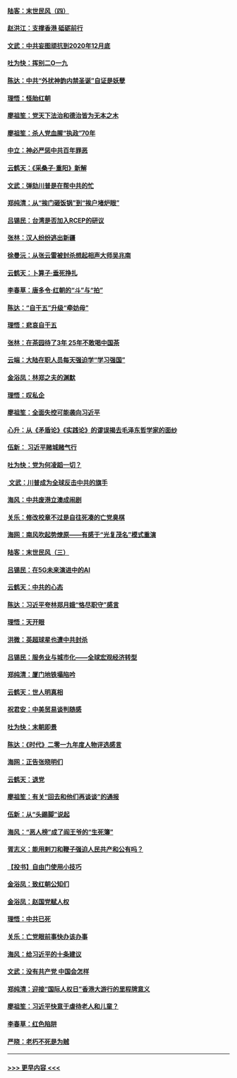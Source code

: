 #### [陆客：末世民风（四）](../pages/nsc993/n11749203.md?t=12280711) 
#### [赵洪江：支撑香港 砥砺前行](../pages/nsc993/n11748482.md?t=12280711) 
#### [文武：中共妄图顽抗到2020年12月底](../pages/nsc993/n11748446.md?t=12280711) 
#### [吐为快：挥别二O一九](../pages/nsc993/n11748411.md?t=12280711) 
#### [陈达：中共“外扰神韵内禁圣诞”自证是妖孽](../pages/nsc993/n11748226.md?t=12280711) 
#### [理悟：怪胎红朝](../pages/nsc993/n11748206.md?t=12280711) 
#### [廖祖笙：党天下法治和德治皆为无本之木](../pages/nsc993/n11748135.md?t=12280711) 
#### [廖祖笙：杀人党血腥“执政”70年](../pages/nsc993/n11745144.md?t=12280711) 
#### [中立：神必严惩中共百年罪恶](../pages/nsc993/n11744970.md?t=12280711) 
#### [云鹤天：《采桑子‧重阳》新解](../pages/nsc993/n11744948.md?t=12280711) 
#### [文武：弹劾川普是在帮中共的忙](../pages/nsc993/n11744758.md?t=12280711) 
#### [郑纯清：从“挨门砸饭锅”到“挨户堵炉眼”](../pages/nsc993/n11744745.md?t=12280711) 
#### [吕锡民：台湾是否加入RCEP的研议](../pages/nsc993/n11744701.md?t=12280711) 
#### [张林：汉人纷纷逃出新疆](../pages/nsc993/n11743530.md?t=12280711) 
#### [徐曼沅：从张云雷被封杀想起相声大师吴兆南](../pages/nsc993/n11741816.md?t=12280711) 
#### [云鹤天：卜算子‧垂死挣扎](../pages/nsc993/n11739956.md?t=12280711) 
#### [李春草：唐多令‧红朝的“斗”与“拍”](../pages/nsc993/n11739830.md?t=12280711) 
#### [陈达：“自干五”升级“牵妨母”](../pages/nsc993/n11739724.md?t=12280711) 
#### [理悟：悲哀自干五](../pages/nsc993/n11739547.md?t=12280711) 
#### [张林：在茶园待了3年 25年不敢喝中国茶](../pages/nsc993/n11739240.md?t=12280711) 
#### [云端：大陆在职人员每天强迫学“学习强国”](../pages/nsc993/n11738735.md?t=12280711) 
#### [金浴凤：林郑之夫的渊默](../pages/nsc993/n11737735.md?t=12280711) 
#### [理悟：叹私企](../pages/nsc993/n11737715.md?t=12280711) 
#### [廖祖笙：全面失控可能袭向习近平](../pages/nsc993/n11737704.md?t=12280711) 
#### [心升：从《矛盾论》《实践论》的谬误揭去毛泽东哲学家的面纱](../pages/nsc993/n11736962.md?t=12280711) 
#### [伍新： 习近平赌城赌气行](../pages/nsc993/n11736929.md?t=12280711) 
#### [吐为快：党为何凌蹈一切？](../pages/nsc993/n11736915.md?t=12280711) 
#### [ 文武：川普成为全球反击中共的旗手](../pages/nsc993/n11736882.md?t=12280711) 
#### [海风：中共废港立澳成闹剧](../pages/nsc993/n11735857.md?t=12280711) 
#### [关乐：修改校章不过是自往死凑的亡党臭棋](../pages/nsc993/n11735097.md?t=12280711) 
#### [海网：南风吹起势燎原——有感于“光复茂名”模式重演](../pages/nsc993/n11732308.md?t=12280711) 
#### [陆客：末世民风（三）](../pages/nsc993/n11732211.md?t=12280711) 
#### [吕锡民：在5G未来演进中的AI](../pages/nsc993/n11730010.md?t=12280711) 
#### [云鹤天：中共的心态](../pages/nsc993/n11729906.md?t=12280711) 
#### [陈达：习近平夸林郑月娥“恪尽职守”感言](../pages/nsc993/n11729881.md?t=12280711) 
#### [理悟：天开眼](../pages/nsc993/n11729699.md?t=12280711) 
#### [洪微：英超球星也遭中共封杀](../pages/nsc993/n11727243.md?t=12280711) 
#### [吕锡民：服务业与城市化——全球宏观经济转型](../pages/nsc993/n11725845.md?t=12280711) 
#### [郑纯清：厦门地铁塌陷吟](../pages/nsc993/n11725813.md?t=12280711) 
#### [云鹤天：世人明真相](../pages/nsc993/n11725621.md?t=12280711) 
#### [祝君安：中美贸易谈判随感](../pages/nsc993/n11725609.md?t=12280711) 
#### [吐为快：末朝即景](../pages/nsc993/n11723365.md?t=12280711) 
#### [陈达：《时代》二零一九年度人物评选感言](../pages/nsc993/n11723337.md?t=12280711) 
#### [海网：正告张晓明们](../pages/nsc993/n11723228.md?t=12280711) 
#### [云鹤天：退党](../pages/nsc993/n11723056.md?t=12280711) 
#### [廖祖笙：有关“回去和他们再谈谈”的通报](../pages/nsc993/n11722442.md?t=12280711) 
#### [伍新：从“头踢脚”说起](../pages/nsc993/n11722429.md?t=12280711) 
#### [海风：“恶人榜”成了阎王爷的“生死簿”](../pages/nsc993/n11722272.md?t=12280711) 
#### [胥志义：能用剌刀和鞭子强迫人民共产和公有吗？](../pages/nsc993/n11720569.md?t=12280711) 
#### [【投书】自由门使用小技巧](../pages/nsc993/n11720180.md?t=12280711) 
#### [金浴凤：致红朝公知们](../pages/nsc993/n11720563.md?t=12280711) 
#### [金浴凤：赵国党赋人权](../pages/nsc993/n11720533.md?t=12280711) 
#### [理悟：中共已死](../pages/nsc993/n11720233.md?t=12280711) 
#### [关乐：亡党眼前事快办该办事](../pages/nsc993/n11719160.md?t=12280711) 
#### [海风：给习近平的十条建议](../pages/nsc993/n11717616.md?t=12280711) 
#### [文武：没有共产党 中国会怎样](../pages/nsc993/n11717584.md?t=12280711) 
#### [郑纯清：迎接“国际人权日”香港大游行的里程牌意义](../pages/nsc993/n11717417.md?t=12280711) 
#### [廖祖笙：习近平快意于虐待老人和儿童？](../pages/nsc993/n11715313.md?t=12280711) 
#### [李春草：红色陷阱](../pages/nsc993/n11715029.md?t=12280711) 
#### [严晓：老朽不死是为贼](../pages/nsc993/n11712910.md?t=12280711) 

----
#### [ >>> 更早内容 <<< ](../indexes/nsc993-earlier.md)
